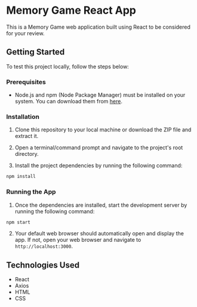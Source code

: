 # Memory Game React App

This is a Memory Game web application built using React to be considered for your review.

## Getting Started

To test this project locally, follow the steps below:

### Prerequisites

- Node.js and npm (Node Package Manager) must be installed on your system. You can download them from [here](https://nodejs.org/).

### Installation

1.  Clone this repository to your local machine or download the ZIP file and extract it.

2.  Open a terminal/command prompt and navigate to the project's root directory.

3.  Install the project dependencies by running the following command:

```bash
npm install
```

### Running the App

1.  Once the dependencies are installed, start the development server by running the following command:

```bash
npm start
```

2.  Your default web browser should automatically open and display the app. If not, open your web browser and navigate to `http://localhost:3000`.

## Technologies Used

- React
- Axios
- HTML
- CSS

